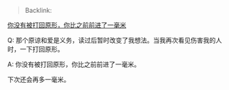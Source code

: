 > Backlink: 

[你没有被打回原形，你比之前前进了一毫米](https://www.zhihu.com/pin/1363216851938476032)

Q: 那个原谅和爱是义务，读过后暂时改变了我想法。当我再次看见伤害我的人时，一下打回原形。

A: 你没有被打回原形，你比之前前进了一毫米。  
  
下次还会再多一毫米。